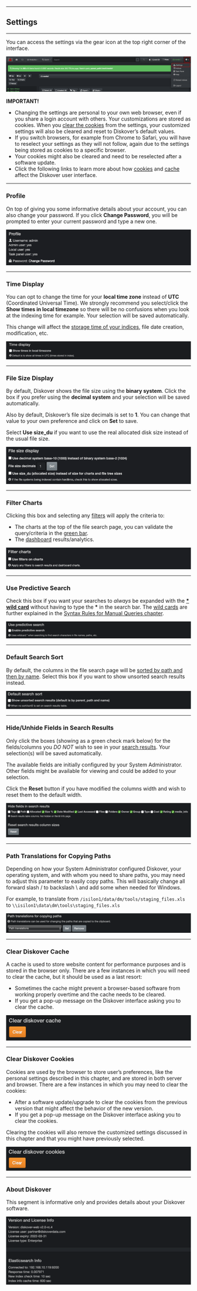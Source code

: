 <p id="settings"></p>

___
## Settings
___

You can access the settings  via the gear icon at the top right corner of the interface.

![Image: Accessing the Settings](images/image_menu_gear_icon_selection_settings.png)

**IMPORTANT!**

- Changing the settings are personal to your own web browser, even if you share a login account with others. Your customizations are stored as cookies. When you [clear the cookies](#clear_cookies) from the settings, your customized settings will also be cleared and reset to Diskover’s default values. 
- If you switch browsers, for example from Chrome to Safari, you will have to reselect your settings as they will not follow, again due to the settings being stored as cookies to a specific browser.
- Your cookies might also be cleared and need to be reselected after a software update.
- Click the following links to learn more about how [cookies](#clear_cookies) and [cache](#clear_cache) affect the Diskover user interface.

___
### Profile

On top of giving you some informative details about your account, you can also change your password. If you click **Change Password**, you will be prompted to enter your current password and type a new one.

![Image: Settings - Profile](images/image_settings_profile_20230214.png)

<p id="time"></p>

___
### Time Display

You can opt to change the time for your  **local time zone**  instead of  **UTC**  (Coordinated Universal Time).  We strongly recommend you select/click the **Show times in local timezone** so there will be no confusions when you look at the indexing time for example. Your selection will be saved automatically.

This change will affect the [storage time of your indices](#indices), file date creation, modification, etc.

![Image: Settings – Time Display](images/image_settings_time_display.png)

<p id="binary_decimal"></p>

___
### File Size Display

By default, Diskover shows the file size using the  **binary system**. Click the box if you prefer using the  **decimal system**  and your selection will be saved automatically.

Also by default, Diskover’s file size decimals is set to  **1**. You can change that value to your own preference and click on  **Set**  to save.

Select **Use size_du** if you want to use the real allocated disk size instead of the usual file size.

![Image: Settings – File Size Display](images/image_settings_file_size_display_20230214.png)

<p id="settings_filter_charts"></p>

___
### Filter Charts

Clicking this box and selecting any [filters](#filters) will apply the criteria to:

- The charts at the top of the file search page, you can validate the query/criteria in the [green bar](#green_info_bar).
- The [dashboard](#dashboard) results/analytics.

![Image: Settings – Filter Charts](images/image_settings_filter_charts_20230214.png)

<p id="predictive_search"></p>

___
### Use Predictive Search

Check this box if you want your searches to _always_ be expanded with the [**\* wild card**](#asterisk_wildcard) without having to type the **\*** in the search bar. The [wild cards](#wildcards) are further explained in the [Syntax Rules for Manual Queries chapter](#search_syntax).

![Image: Settings - Use Predictive Search](images/image_settings_use_predictive_search.png)

<p id="default_columns_sort"></p>

___
### Default Search Sort

By default, the columns in the file search page will be [sorted by path and then by name](#sort). Select this box if you want to show unsorted search results instead.

![Image: Settings - Default Search Sort](images/image_settings_default_search_sort.png)

<p id="hide_columns"></p>

___
### Hide/Unhide Fields in Search Results

Only click the boxes (showing as a green check mark below) for the fields/columns you _DO NOT_ wish to see in your [search results](#results_pane). Your selection(s) will be saved automatically.

The available fields are initially configured by your System Administrator. Other fields might be available for viewing and could be added to your selection.

Click the  **Reset**  button if you have modified the columns width and wish to reset them to the default width.

![Image: Settings – Hide/Unhide Columns in Search Results](images/image_settings_hide_fields_in_search_results.png)

<p id="path_translation"></p>

___
### Path Translations for Copying Paths

Depending on how your System Administrator configured Diskover, your operating system, and with whom you need to share paths, you may need to adjust this parameter to easily copy paths. This will basically change all forward slash / to backslash \\ and add some when needed for Windows.

For example, to translate from `/isilon1/data/dm/tools/staging_files.xls` to `\\isilon1\data\dm\tools\staging_files.xls`

![Image: Settings – Path Translations for Copying Paths](images/image_settings_path_translation.png)

<p id="clear_cache"></p>

___
### Clear Diskover Cache

A cache is used to store website content for performance purposes and is stored in the browser only. There are a few instances in which you will need to clear the cache, but it should be used as a last resort:

-  Sometimes the cache might prevent a browser-based software from working properly overtime and the cache needs to be cleared.
-  If you get a pop-up message on the Diskover interface asking you to clear the cache.

![Image: Settings – Clear Diskover Cache](images/image_settings_clear_cache.png)

<p id="clear_cookies"></p>

___
### Clear Diskover Cookies

Cookies  are used by the browser to store user’s preferences, like the personal settings described in this chapter, and are stored in both server and browser. There are a few instances in which you may need to clear the cookies:
- After a software update/upgrade to clear the cookies from the previous version that might affect the behavior of the new version.
- If you get a pop-up message on the Diskover interface asking you to clear the cookies.

Clearing the cookies  will also remove the customized settings discussed in this chapter and that you might have previously selected.

![Image: Settings – Clear Diskover Cookies](images/image_settings_clear_cookies.png)

___
### About Diskover

This segment is informative only and provides details about your Diskover software.

![Image: Settings – About Diskover](images/image_settings_about_diskover.png)
